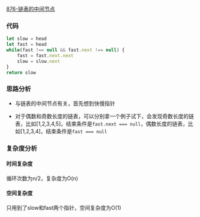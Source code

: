 [876-链表的中间节点](https://leetcode-cn.com/problems/middle-of-the-linked-list/)

### 代码
```js
let slow = head
let fast = head
while(fast !== null && fast.next !== null) {
    fast = fast.next.next
    slow = slow.next
}
return slow
```

### 思路分析
* 与链表的中间节点有关，首先想到快慢指针

* 对于偶数和奇数长度的链表，可以分别拿一个例子试下，会发现奇数长度的链表，比如[1,2,3,4,5]，结束条件是`fast.next === null`，偶数长度的链表，比如[1,2,3,4]，结束条件是`fast === null`

### 复杂度分析
#### 时间复杂度
循环次数为n/2，复杂度为O(n)
#### 空间复杂度
只用到了slow和fast两个指针，空间复杂度为O(1)